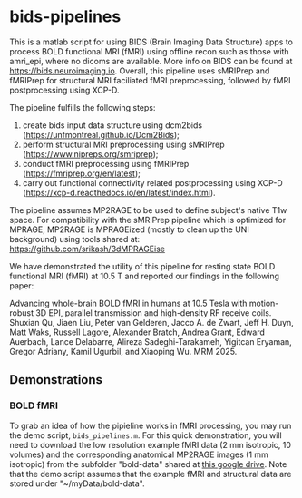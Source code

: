 # bids-pipelines
This is a matlab script for using BIDS (Brain Imaging Data Structure) apps to process BOLD functional MRI (fMRI) using offline recon such as those with amri_epi, where no dicoms are available. 
More info on BIDS can be found at https://bids.neuroimaging.io. Overall, this pipeline uses sMRIPrep and fMRIPrep for structural MRI faciliated fMRI preprocessing, followed by fMRI postprocessing using XCP-D. 

The pipeline fulfills the following steps:
1) create bids input data structure using dcm2bids (https://unfmontreal.github.io/Dcm2Bids);
2) perform structural MRI preprocessing using sMRIPrep (https://www.nipreps.org/smriprep);
3) conduct fMRI preprocessing using fMRIPrep (https://fmriprep.org/en/latest);
4) carry out functional connectivity related postprocessing using XCP-D (https://xcp-d.readthedocs.io/en/latest/index.html).

The pipeline assumes MP2RAGE to be used to define subject's native T1w space. 
For compatibility with the sMRIPrep pipeline which is optimized for MPRAGE, MP2RAGE is MPRAGEized (mostly to clean up the UNI background) using tools shared at: https://github.com/srikash/3dMPRAGEise

We have demonstrated the utility of this pipeline for resting state BOLD functional MRI (fMRI) at 10.5 T and reported our findings in the following paper: 

Advancing whole-brain BOLD fMRI in humans at 10.5 Tesla with motion-robust 3D EPI, parallel transmission and high-density RF receive coils. Shuxian Qu, Jiaen Liu, Peter van Gelderen, Jacco A. de Zwart, Jeff H. Duyn, Matt Waks, Russell Lagore, Alexander Bratch, Andrea Grant, Edward Auerbach, Lance Delabarre, Alireza Sadeghi-Tarakameh, Yigitcan Eryaman, Gregor Adriany, Kamil Ugurbil, and Xiaoping Wu. MRM 2025.
 

## Demonstrations
### BOLD fMRI 
To grab an idea of how the pipieline works in fMRI processing, you may run the demo script, `bids_pipelines.m`. 
For this quick demonstration, you will need to download the low resolution example fMRI data (2 mm isotropic, 10 volumes) and the corresponding anatomical MP2RAGE images (1 mm isotropic) from the subfolder "bold-data" shared at [this google drive](https://drive.google.com/drive/folders/1cVI2BXiPV-lKmIz1KD7RiYVmy8S9kSTL?usp=drive_link). Note that the demo script assumes that the example fMRI and structural data are stored under "~/myData/bold-data". 
